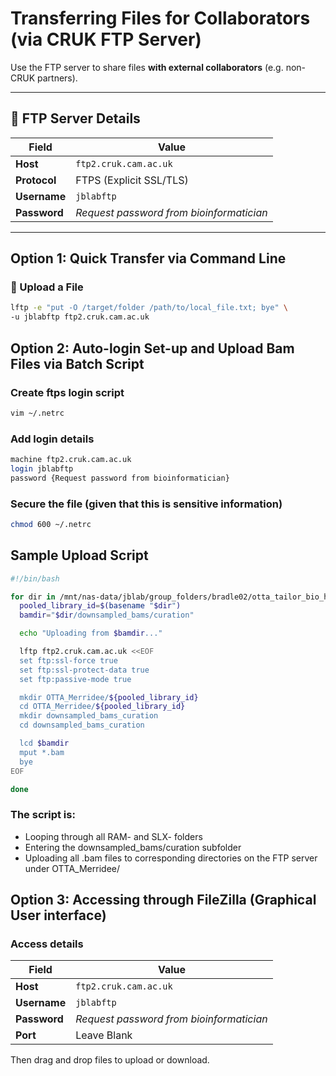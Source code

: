 # Transferring Files for Collaborators (via CRUK FTP Server)

Use the FTP server to share files **with external collaborators** (e.g. non-CRUK partners).

---

## 📁 FTP Server Details

| Field       | Value                       |
|-------------|-----------------------------|
| **Host**    | `ftp2.cruk.cam.ac.uk`       |
| **Protocol**| FTPS (Explicit SSL/TLS)     |
| **Username**| `jblabftp`                  |
| **Password**| _Request password from bioinformatician_   |

---

## Option 1: Quick Transfer via Command Line 

### 🔼 Upload a File 

```bash
lftp -e "put -O /target/folder /path/to/local_file.txt; bye" \
-u jblabftp ftp2.cruk.cam.ac.uk
```

## Option 2: Auto-login Set-up and Upload Bam Files via Batch Script

### Create ftps login script

```bash
vim ~/.netrc
```

### Add login details

```bash
machine ftp2.cruk.cam.ac.uk
login jblabftp
password {Request password from bioinformatician}
```

### Secure the file (given that this is sensitive information)

```bash
chmod 600 ~/.netrc
```

## Sample Upload Script

```bash
#!/bin/bash

for dir in /mnt/nas-data/jblab/group_folders/bradle02/otta_tailor_bio_handover/{RAM-,SLX-}*; do
  pooled_library_id=$(basename "$dir")
  bamdir="$dir/downsampled_bams/curation"

  echo "Uploading from $bamdir..."

  lftp ftp2.cruk.cam.ac.uk <<EOF
  set ftp:ssl-force true
  set ftp:ssl-protect-data true
  set ftp:passive-mode true

  mkdir OTTA_Merridee/${pooled_library_id}
  cd OTTA_Merridee/${pooled_library_id}
  mkdir downsampled_bams_curation
  cd downsampled_bams_curation

  lcd $bamdir
  mput *.bam
  bye
EOF

done
```

### The script is:
- Looping through all RAM- and SLX- folders
- Entering the downsampled_bams/curation subfolder
- Uploading all .bam files to corresponding directories on the FTP server under OTTA_Merridee/

## Option 3: Accessing through FileZilla (Graphical User interface)

### Access details

| Field       | Value                                      |
|-------------|--------------------------------------------|
| **Host**    | `ftp2.cruk.cam.ac.uk`                      |
| **Username**| `jblabftp`                                 |
| **Password**| _Request password from bioinformatician_   |
| **Port**    | Leave Blank                                |

Then drag and drop files to upload or download.